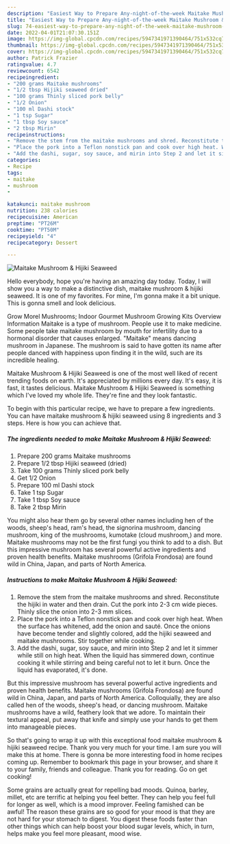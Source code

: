 ```yaml
---
description: "Easiest Way to Prepare Any-night-of-the-week Maitake Mushroom &amp;amp; Hijiki Seaweed"
title: "Easiest Way to Prepare Any-night-of-the-week Maitake Mushroom &amp;amp; Hijiki Seaweed"
slug: 74-easiest-way-to-prepare-any-night-of-the-week-maitake-mushroom-and-amp-hijiki-seaweed
date: 2022-04-01T21:07:30.151Z
image: https://img-global.cpcdn.com/recipes/5947341971390464/751x532cq70/maitake-mushroom-hijiki-seaweed-recipe-main-photo.jpg
thumbnail: https://img-global.cpcdn.com/recipes/5947341971390464/751x532cq70/maitake-mushroom-hijiki-seaweed-recipe-main-photo.jpg
cover: https://img-global.cpcdn.com/recipes/5947341971390464/751x532cq70/maitake-mushroom-hijiki-seaweed-recipe-main-photo.jpg
author: Patrick Frazier
ratingvalue: 4.7
reviewcount: 6542
recipeingredient:
- "200 grams Maitake mushrooms"
- "1/2 tbsp Hijiki seaweed dried"
- "100 grams Thinly sliced pork belly"
- "1/2 Onion"
- "100 ml Dashi stock"
- "1 tsp Sugar"
- "1 tbsp Soy sauce"
- "2 tbsp Mirin"
recipeinstructions:
- "Remove the stem from the maitake mushrooms and shred. Reconstitute the hijiki in water and then drain. Cut the pork into 2-3 cm wide pieces. Thinly slice the onion into 2-3 mm slices."
- "Place the pork into a Teflon nonstick pan and cook over high heat. When the surface has whitened, add the onion and sauté. Once the onions have become tender and slightly colored, add the hijiki seaweed and maitake mushrooms. Stir together while cooking."
- "Add the dashi, sugar, soy sauce, and mirin into Step 2 and let it simmer while still on high heat. When the liquid has simmered down, continue cooking it while stirring and being careful not to let it burn. Once the liquid has evaporated, it&#39;s done."
categories:
- Recipe
tags:
- maitake
- mushroom
- 

katakunci: maitake mushroom  
nutrition: 238 calories
recipecuisine: American
preptime: "PT26M"
cooktime: "PT50M"
recipeyield: "4"
recipecategory: Dessert

---
```



![Maitake Mushroom &amp; Hijiki Seaweed](https://img-global.cpcdn.com/recipes/5947341971390464/751x532cq70/maitake-mushroom-hijiki-seaweed-recipe-main-photo.jpg)

Hello everybody, hope you're having an amazing day today. Today, I will show you a way to make a distinctive dish, maitake mushroom &amp; hijiki seaweed. It is one of my favorites. For mine, I'm gonna make it a bit unique. This is gonna smell and look delicious.

Grow Morel Mushrooms; Indoor Gourmet Mushroom Growing Kits Overview Information Maitake is a type of mushroom. People use it to make medicine. Some people take maitake mushroom by mouth for infertility due to a hormonal disorder that causes enlarged. &#34;Maitake&#34; means dancing mushroom in Japanese. The mushroom is said to have gotten its name after people danced with happiness upon finding it in the wild, such are its incredible healing.

Maitake Mushroom &amp; Hijiki Seaweed is one of the most well liked of recent trending foods on earth. It's appreciated by millions every day. It's easy, it is fast, it tastes delicious. Maitake Mushroom &amp; Hijiki Seaweed is something which I've loved my whole life. They're fine and they look fantastic.


To begin with this particular recipe, we have to prepare a few ingredients. You can have maitake mushroom &amp; hijiki seaweed using 8 ingredients and 3 steps. Here is how you can achieve that.

<!--inarticleads1-->

##### The ingredients needed to make Maitake Mushroom &amp; Hijiki Seaweed:

1. Prepare 200 grams Maitake mushrooms
1. Prepare 1/2 tbsp Hijiki seaweed (dried)
1. Take 100 grams Thinly sliced pork belly
1. Get 1/2 Onion
1. Prepare 100 ml Dashi stock
1. Take 1 tsp Sugar
1. Take 1 tbsp Soy sauce
1. Take 2 tbsp Mirin


You might also hear them go by several other names including hen of the woods, sheep&#39;s head, ram&#39;s head, the signorina mushroom, dancing mushroom, king of the mushrooms, kumotake (cloud mushroom,) and more. Maitake mushrooms may not be the first fungi you think to add to a dish. But this impressive mushroom has several powerful active ingredients and proven health benefits. Maitake mushrooms (Grifola Frondosa) are found wild in China, Japan, and parts of North America. 

<!--inarticleads2-->

##### Instructions to make Maitake Mushroom &amp; Hijiki Seaweed:

1. Remove the stem from the maitake mushrooms and shred. Reconstitute the hijiki in water and then drain. Cut the pork into 2-3 cm wide pieces. Thinly slice the onion into 2-3 mm slices.
1. Place the pork into a Teflon nonstick pan and cook over high heat. When the surface has whitened, add the onion and sauté. Once the onions have become tender and slightly colored, add the hijiki seaweed and maitake mushrooms. Stir together while cooking.
1. Add the dashi, sugar, soy sauce, and mirin into Step 2 and let it simmer while still on high heat. When the liquid has simmered down, continue cooking it while stirring and being careful not to let it burn. Once the liquid has evaporated, it&#39;s done.


But this impressive mushroom has several powerful active ingredients and proven health benefits. Maitake mushrooms (Grifola Frondosa) are found wild in China, Japan, and parts of North America. Colloquially, they are also called hen of the woods, sheep&#39;s head, or dancing mushroom. Maitake mushrooms have a wild, feathery look that we adore. To maintain their textural appeal, put away that knife and simply use your hands to get them into manageable pieces. 

So that's going to wrap it up with this exceptional food maitake mushroom &amp; hijiki seaweed recipe. Thank you very much for your time. I am sure you will make this at home. There is gonna be more interesting food in home recipes coming up. Remember to bookmark this page in your browser, and share it to your family, friends and colleague. Thank you for reading. Go on get cooking!

Some grains are actually great for repelling bad moods. Quinoa, barley, millet, etc are terrific at helping you feel better. They can help you feel full for longer as well, which is a mood improver. Feeling famished can be awful! The reason these grains are so good for your mood is that they are not hard for your stomach to digest. You digest these foods faster than other things which can help boost your blood sugar levels, which, in turn, helps make you feel more pleasant, mood wise.
